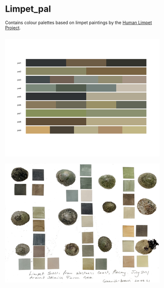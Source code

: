 # Limpet_pal
Contains colour palettes based on limpet paintings by the [Human Limpet Project](https://twitter.com/HelenChanges).

![](all_pals.png)
---
![](palette.png)
